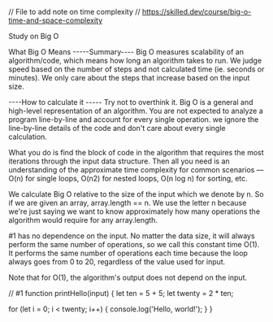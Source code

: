 // File to add note on time complexity
// https://skilled.dev/course/big-o-time-and-space-complexity

Study on Big O 



What Big O Means
-----Summary----
Big O measures scalability of an algorithm/code, which means how long an algorithm takes to run. 
We judge speed based on the number of steps and not calculated time (ie. seconds or minutes).
We only care about the steps that increase based on the input size.

----How to calculate it -----
Try not to overthink it. Big O is a general and high-level representation of an algorithm. You are not expected to analyze a program line-by-line and account for every single operation. we ignore the line-by-line details of the code and don't care about every single calculation.

What you do is find the block of code in the algorithm that requires the most iterations through the input data structure. Then all you need is an understanding of the approximate time complexity for common scenarios — O(n) for single loops, O(n2) for nested loops, O(n log n) for sorting, etc.

We calculate Big O relative to the size of the input which we denote by n. So if we are given an array, array.length == n. We use the letter n because we're just saying we want to know approximately how many operations the algorithm would require for any array.length.


#1 has no dependence on the input. No matter the data size, it will always perform the same number of operations, so we call this constant time O(1). It performs the same number of operations each time because the loop always goes from 0 to 20, regardless of the value used for input.

Note that for O(1), the algorithm's output does not depend on the input.

// #1
function printHello(input) {
  let ten = 5 + 5;
  let twenty = 2 * ten;

  for (let i = 0; i < twenty; i++) {
    console.log('Hello, world!');
  }
}
